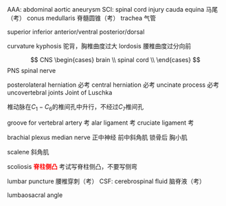 AAA: abdominal aortic aneurysm
SCI: spinal cord injury
cauda equina 马尾（考）
conus medullaris 脊髓圆锥（考）
trachea 气管

 superior
 inferior
 anterior/ventral
 posterior/dorsal

 curvature
 kyphosis 驼背，胸椎曲度过大
 lordosis 腰椎曲度过分向前

$$
CNS
\begin{cases}
    brain \\
    spinal cord \\
\end{cases}
$$
PNS spinal nerve

posterolateral herniation 必考
central herniation 必考
uncinate process 必考
uncovertebral joints
Joint of Luschka 

椎动脉在$C_1-C_6$的椎间孔中升行，不经过$C_7$椎间孔

groove for vertebral artery 考
alar ligament 考
cruciate ligament 考

brachial plexus
median nerve 正中神经
前中斜角肌
锁骨后
胸小肌

scalene 斜角肌 

scoliosis **<font color=red>脊柱侧凸</font>**
考试写脊柱侧凸，不要写侧弯

lumbar puncture 腰椎穿刺（考）
CSF: cerebrospinal fluid 脑脊液（考）

lumbaosacral angle